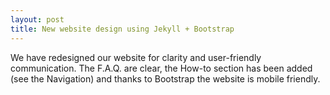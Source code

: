 ```yaml
---
layout: post
title: New website design using Jekyll + Bootstrap 
---
```


We have redesigned our website for clarity and user-friendly communication. The F.A.Q. are clear, the How-to section has been added (see the Navigation) and thanks to Bootstrap the website is mobile friendly. 